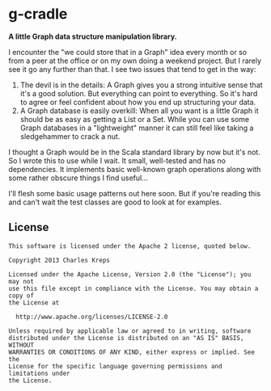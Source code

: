 # g-cradle

**A little Graph data structure manipulation library.**

I encounter the "we could store that in a Graph" idea every month or so from a peer at the office or on my own doing a weekend project.  But I rarely see it go any further than that.  I see two issues that tend to get in the way:
1. The devil is in the details:  A Graph gives you a strong intuitive sense that it's a good solution.  But everything can point to everything.  So it's hard to agree or feel confident about how you end up structuring your data.
2. A Graph database is easily overkill:  When all you want is a little Graph it should be as easy as getting a List or a Set.  While you can use some Graph databases in a "lightweight" manner it can still feel like taking a sledgehammer to crack a nut. 

I thought a Graph would be in the Scala standard library by now but it's not.  So I wrote this to use while I wait.  It small, well-tested and has no dependencies.  It implements basic well-known graph operations along with some rather obscure things I find useful...

I'll flesh some basic usage patterns out here soon.  But if you're reading this and can't wait the test classes are good to look at for examples.

## License


    This software is licensed under the Apache 2 license, quoted below.

    Copyright 2013 Charles Kreps

    Licensed under the Apache License, Version 2.0 (the "License"); you may not
    use this file except in compliance with the License. You may obtain a copy of
    the License at

      http://www.apache.org/licenses/LICENSE-2.0

    Unless required by applicable law or agreed to in writing, software
    distributed under the License is distributed on an "AS IS" BASIS, WITHOUT
    WARRANTIES OR CONDITIONS OF ANY KIND, either express or implied. See the
    License for the specific language governing permissions and limitations under
    the License.




